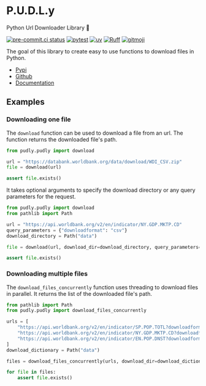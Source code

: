 # P.U.D.L.y

Python Url Downloader Library 🤷

[![pre-commit.ci status](https://results.pre-commit.ci/badge/github/8-bit-hunters/puddle/main.svg)](https://results.pre-commit.ci/latest/github/8-bit-hunters/puddle/main)
[![pytest](https://github.com/8-bit-hunters/pudly/actions/workflows/testing.yaml/badge.svg)](https://github.com/8-bit-hunters/pudly/actions/workflows/testing.yaml)
[![uv](https://img.shields.io/endpoint?url=https://raw.githubusercontent.com/astral-sh/uv/main/assets/badge/v0.json)](https://github.com/astral-sh/uv)
[![Ruff](https://img.shields.io/endpoint?url=https://raw.githubusercontent.com/astral-sh/ruff/main/assets/badge/v2.json)](https://github.com/astral-sh/ruff)
[![gitmoji](https://img.shields.io/badge/gitmoji-%20😜%20😍-FFDD67.svg?style=flat-square)](https://gitmoji.dev/)

The goal of this library to create easy to use functions to download files in Python.

- [Pypi](https://pypi.org/project/pudly/)
- [Github](https://github.com/8-bit-hunters/pudly)
- [Documentation](https://8-bit-hunters.github.io/pudly/)

## Examples

### Downloading one file

The `download` function can be used to download a file from an url. The function returns the downloaded file's path.

```python
from pudly.pudly import download

url = "https://databank.worldbank.org/data/download/WDI_CSV.zip"
file = download(url)

assert file.exists()
```

It takes optional arguments to specify the download directory or any query parameters for the request.

```python
from pudly.pudly import download
from pathlib import Path

url = "https://api.worldbank.org/v2/en/indicator/NY.GDP.MKTP.CD"
query_parameters = {"downloadformat": "csv"}
download_directory = Path("data")

file = download(url, download_dir=download_directory, query_parameters=query_parameters)

assert file.exists()
```

### Downloading multiple files

The `download_files_concurrently` function uses threading to download files in parallel. It returns the list of the
downloaded file's path.

```python
from pathlib import Path
from pudly.pudly import download_files_concurrently

urls = [
    "https://api.worldbank.org/v2/en/indicator/SP.POP.TOTL?downloadformat=csv",
    "https://api.worldbank.org/v2/en/indicator/NY.GDP.MKTP.CD?downloadformat=csv",
    "https://api.worldbank.org/v2/en/indicator/EN.POP.DNST?downloadformat=csv",
]
download_dictionary = Path("data")

files = download_files_concurrently(urls, download_dir=download_dictionary)

for file in files:
    assert file.exists()
```
